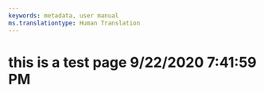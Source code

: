 ```yaml
---
keywords: metadata, user manual
ms.translationtype: Human Translation
---
```

# this is a test page 9/22/2020 7:41:59 PM